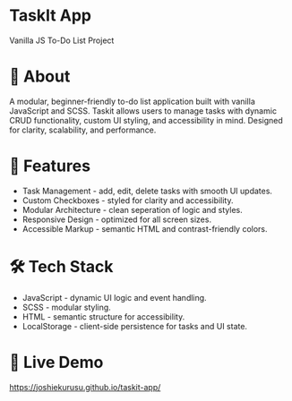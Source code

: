 # TaskIt App
Vanilla JS To-Do List Project

# 📖 About
A modular, beginner-friendly to-do list application built with vanilla JavaScript and SCSS. Taskit allows users to manage tasks with dynamic CRUD functionality, custom UI styling, and accessibility in mind. Designed for clarity, scalability, and performance.

# 🚀 Features 
- Task Management - add, edit, delete tasks with smooth UI updates.
- Custom Checkboxes - styled for clarity and accessibility.
- Modular Architecture - clean seperation of logic and styles.
- Responsive Design - optimized for all screen sizes.
- Accessible Markup - semantic HTML and contrast-friendly colors.

# 🛠️ Tech Stack
- JavaScript - dynamic UI logic and event handling.
- SCSS - modular styling.
- HTML - semantic structure for accessibility.
- LocalStorage - client-side persistence for tasks and UI state.

# 🔗 Live Demo
https://joshiekurusu.github.io/taskit-app/
